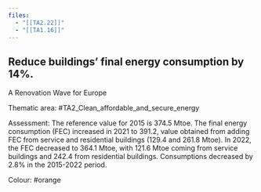 ```yaml
---
files:
  - "[[TA2.22]]"
  - "[[TA1.16]]"
---
```

## Reduce buildings’ final energy consumption by 14%.
A Renovation Wave for Europe

Thematic area: #TA2_Clean_affordable_and_secure_energy

Assessment: The reference value for 2015 is 374.5 Mtoe. The final energy consumption (FEC) increased in 2021 to 391.2, value obtained from adding FEC from service and residential buildings (129.4 and 261.8 Mtoe). In 2022, the FEC decreased to 364.1 Mtoe, with 121.6 Mtoe coming from service buildings and 242.4 from residential buildings. Consumptions decreased by 2.8% in the 2015-2022 period.

Colour: #orange
